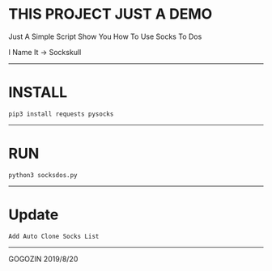 # THIS PROJECT JUST A DEMO

Just A Simple Script Show You How To Use Socks To Dos

I Name It -> Sockskull
***********************************************************
# INSTALL

    pip3 install requests pysocks
***********************************************************
# RUN

    python3 socksdos.py
***********************************************************
# Update 

    Add Auto Clone Socks List
***********************************************************
GOGOZIN 2019/8/20
